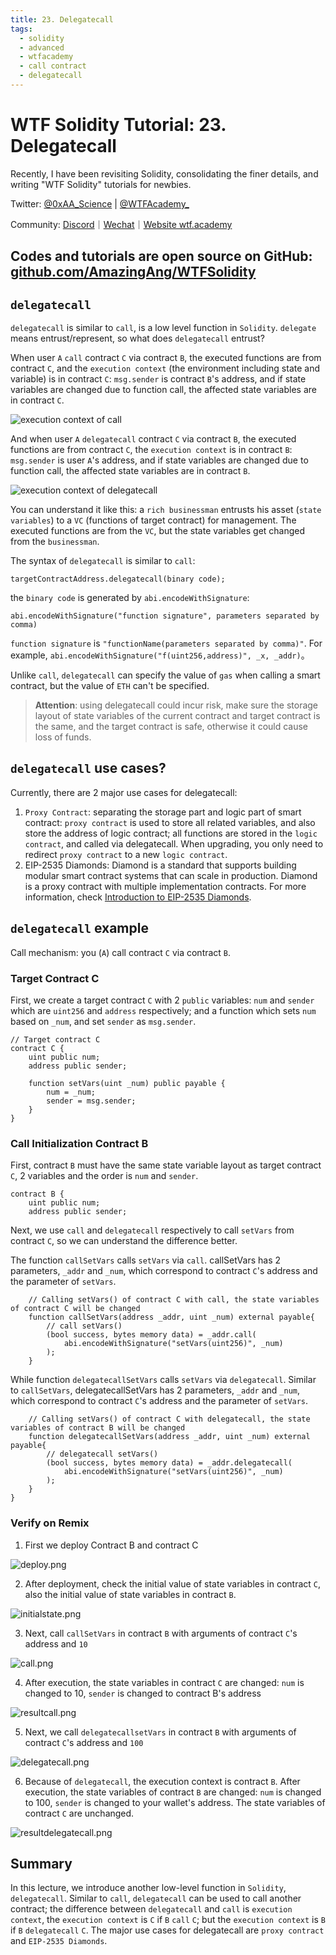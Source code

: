 ```yaml
---
title: 23. Delegatecall
tags:
  - solidity
  - advanced
  - wtfacademy
  - call contract
  - delegatecall
---
```


# WTF Solidity Tutorial: 23. Delegatecall

Recently, I have been revisiting Solidity, consolidating the finer details, and writing "WTF Solidity" tutorials for newbies. 

Twitter: [@0xAA_Science](https://twitter.com/0xAA_Science) | [@WTFAcademy_](https://twitter.com/WTFAcademy_)

Community: [Discord](https://discord.gg/5akcruXrsk)｜[Wechat](https://docs.google.com/forms/d/e/1FAIpQLSe4KGT8Sh6sJ7hedQRuIYirOoZK_85miz3dw7vA1-YjodgJ-A/viewform?usp=sf_link)｜[Website wtf.academy](https://wtf.academy)

Codes and tutorials are open source on GitHub: [github.com/AmazingAng/WTFSolidity](https://github.com/AmazingAng/WTFSolidity)
-----

## `delegatecall`
`delegatecall` is similar to `call`, is a low level function in `Solidity`. `delegate` means entrust/represent, so what does `delegatecall` entrust?

When user `A` `call` contract `C` via contract `B`, the executed functions are from contract `C`, and the `execution context` (the environment including state and variable) is in contract `C`: `msg.sender` is contract `B`'s address, and if state variables are changed due to function call, the affected state variables are in contract `C`.

![execution context of call](./img/23-1.png)

And when user `A` `delegatecall` contract `C` via contract `B`, the executed functions are from contract `C`, the `execution context` is in contract `B`: `msg.sender` is user `A`'s address, and if state variables are changed due to function call, the affected state variables are in contract `B`.

![execution context of delegatecall](./img/23-2.png)

You can understand it like this: a `rich businessman` entrusts his asset (`state variables`) to a `VC` (functions of target contract) for management. The executed functions are from the `VC`, but the state variables get changed from the `businessman`.

The syntax of `delegatecall` is similar to `call`:

```
targetContractAddress.delegatecall(binary code);
```

the `binary code` is generated by `abi.encodeWithSignature`:

```solidity
abi.encodeWithSignature("function signature", parameters separated by comma)
```
`function signature` is `"functionName(parameters separated by comma)"`. For example, `abi.encodeWithSignature("f(uint256,address)", _x, _addr)`。

Unlike `call`, `delegatecall` can specify the value of `gas` when calling a smart contract, but the value of `ETH` can't be specified.

> **Attention**: using delegatecall could incur risk, make sure the storage layout of state variables of the current contract and target contract is the same, and the target contract is safe, otherwise it could cause loss of funds.

## `delegatecall` use cases?
Currently, there are 2 major use cases for delegatecall:

1. `Proxy Contract`: separating the storage part and logic part of smart contract: `proxy contract` is used to store all related variables, and also store the address of logic contract; all functions are stored in the `logic contract`, and called via delegatecall. When upgrading, you only need to redirect `proxy contract` to a new `logic contract`.
2. EIP-2535 Diamonds: Diamond is a standard that supports building modular smart contract systems that can scale in production. Diamond is a proxy contract with multiple implementation contracts. For more information, check [Introduction to EIP-2535 Diamonds](https://eip2535diamonds.substack.com/p/introduction-to-the-diamond-standard).

## `delegatecall` example
Call mechanism: you (`A`) call contract `C` via contract `B`.

### Target Contract C
First, we create a target contract `C` with 2 `public` variables: `num` and `sender` which are `uint256` and `address` respectively; and a function which sets `num` based on `_num`, and set `sender` as `msg.sender`.

```solidity
// Target contract C
contract C {
    uint public num;
    address public sender;

    function setVars(uint _num) public payable {
        num = _num;
        sender = msg.sender;
    }
}
```
### Call Initialization Contract B
First, contract `B` must have the same state variable layout as target contract `C`, 2 variables and the order is `num` and `sender`.

```solidity
contract B {
    uint public num;
    address public sender;
```

Next, we use `call` and `delegatecall` respectively to call `setVars` from contract `C`, so we can understand the difference better.

The function `callSetVars` calls `setVars` via `call`. callSetVars has 2 parameters, `_addr` and `_num`, which correspond to contract `C`'s address and the parameter of `setVars`.

```solidity
    // Calling setVars() of contract C with call, the state variables of contract C will be changed
    function callSetVars(address _addr, uint _num) external payable{
        // call setVars()
        (bool success, bytes memory data) = _addr.call(
            abi.encodeWithSignature("setVars(uint256)", _num)
        );
    }
```

While function `delegatecallSetVars` calls `setVars` via `delegatecall`. Similar to `callSetVars`, delegatecallSetVars has 2 parameters, `_addr` and `_num`, which correspond to contract `C`'s address and the parameter of `setVars`.

```solidity
    // Calling setVars() of contract C with delegatecall, the state variables of contract B will be changed
    function delegatecallSetVars(address _addr, uint _num) external payable{
        // delegatecall setVars()
        (bool success, bytes memory data) = _addr.delegatecall(
            abi.encodeWithSignature("setVars(uint256)", _num)
        );
    }
}
```

### Verify on Remix
1. First we deploy Contract B and contract C

![deploy.png](./img/23-3.png)


2. After deployment, check the initial value of state variables in contract `C`, also the initial value of state variables in contract `B`.

![initialstate.png](./img/23-4.png)

3. Next, call `callSetVars` in contract `B` with arguments of contract `C`'s address and `10`

![call.png](./img/23-5.png)

4. After execution, the state variables in contract `C` are changed: `num` is changed to 10, `sender` is changed to contract B's address

![resultcall.png](./img/23-6.png)


5. Next, we call `delegatecallsetVars` in contract `B` with arguments of contract `C`'s address and `100`

![delegatecall.png](./img/23-7.png)

6. Because of `delegatecall`, the execution context is contract `B`. After execution, the state variables of contract `B` are changed: `num` is changed to 100, `sender` is changed to your wallet's address. The state variables of contract `C` are unchanged.

![resultdelegatecall.png](./img/23-8.png)

## Summary
In this lecture, we introduce another low-level function in `Solidity`, `delegatecall`. Similar to `call`, `delegatecall` can be used to call another contract; the difference between `delegatecall` and `call` is `execution context`, the `execution context` is `C` if `B` `call` `C`; but the `execution context` is `B` if `B` `delegatecall` `C`. The major use cases for delegatecall are `proxy contract` and `EIP-2535 Diamonds`.

